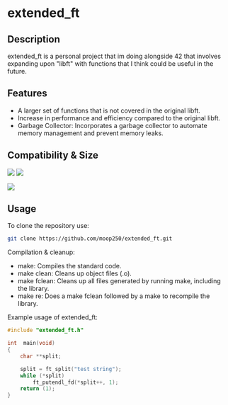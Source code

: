 # extended_ft

## Description

extended_ft is a personal project that im doing alongside 42 that involves expanding upon "libft" with functions that I think could be useful in the future.

## Features

- A larger set of functions that is not covered in the original libft.
- Increase in performance and efficiency compared to the original libft.
- Garbage Collector: Incorporates a garbage collector to automate memory management and prevent memory leaks.

## Compatibility & Size

![](https://img.shields.io/badge/WSL-0a97f5?style=for-the-badge&logo=linux&logoColor=white)
![](	https://img.shields.io/badge/mac%20os-000000?style=for-the-badge&logo=apple&logoColor=white)

![](https://img.shields.io/github/languages/code-size/moop250/extended_ft?color=5BCFFF)

## Usage 

To clone the repository use:
```bash
git clone https://github.com/moop250/extended_ft.git
```

Compilation & cleanup:

* make: Compiles the standard code.
* make clean: Cleans up object files (.o).
* make fclean: Cleans up all files generated by running make, including the library.
* make re: Does a make fclean followed by a make to recompile the library.

Example usage of extended_ft:

```C
#include "extended_ft.h"

int  main(void)
{
    char **split;

    split = ft_split("test string");
    while (*split)
        ft_putendl_fd(*split++, 1);
    return (1);
}
```
